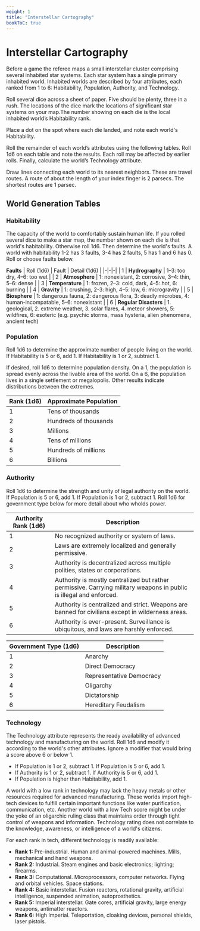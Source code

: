 ```yaml
---
weight: 1
title: "Interstellar Cartography"
bookToC: true
---
```


# Interstellar Cartography
Before a game the referee maps a small interstellar cluster comprising several inhabited star systems. Each star system has a single primary inhabited world. Inhabited worlds are described by four attributes, each ranked from 1 to 6: Habitability, Population, Authority, and Technology.

Roll several dice across a sheet of paper. Five should be plenty, three in a rush. The locations of the dice mark the locations of significant star systems on your map.The number showing on each die is the local inhabited world’s Habitability rank.

Place a dot on the spot where each die landed, and note each world's Habitability.

Roll the remainder of each world’s attributes using the following tables. Roll 1d6 on each table and note the results. Each roll may be affected by earlier rolls. Finally, calculate the world’s Technology attribute.

Draw lines connecting each world to its nearest neighbors. These are travel routes. A route of about the length of your index finger is 2 parsecs. The shortest routes are 1 parsec.

## World Generation Tables
### Habitability
The capacity of the world to comfortably sustain human life. If you rolled several dice to make a star map, the number shown on each die is that world's habitability. Otherwise roll 1d6. Then determine the world's faults. A world with habitability 1-2 has 3 faults, 3-4 has 2 faults, 5 has 1 and 6 has 0. Roll or choose faults below.

**Faults**
| Roll (1d6) | Fault | Detail (1d6) |
|-|-|-|
| 1 | **Hydrography** | 1–3: too dry, 4–6: too wet |
| 2 | **Atmosphere** | 1: nonexistant, 2: corrosive, 3–4: thin, 5–6: dense |
| 3 | **Temperature** | 1: frozen, 2–3: cold, dark, 4–5: hot, 6: burning |
| 4 | **Gravity**  | 1: crushing, 2-3: high, 4–5: low, 6: microgravity |
| 5 | **Biosphere** |  1: dangerous fauna, 2: dangerous flora, 3: deadly microbes, 4: human-incompatable, 5–6: nonexistant |
| 6 | **Regular Disasters** | 1. geological, 2. extreme weather, 3. solar flares, 4. meteor showers, 5: wildfires, 6: esoteric (e.g. psychic storms, mass hysteria, alien phenomena, ancient tech)


### Population
Roll 1d6 to determine the approximate number of people living on the world. If Habitability is 5 or 6, add 1. If Habitability is 1 or 2, subtract 1.

If desired, roll 1d6 to determine population density. On a 1, the population is spread evenly across the livable area of the world. On a 6, the population lives in a single settlement or megalopolis. Other results indicate distributions between the extremes.


| Rank (1d6) | Approximate Population |
|-|-|
| 1 | Tens of thousands  |
| 2 | Hundreds of thousands |
| 3 | Millions |
| 4 | Tens of millions |
| 5 | Hundreds of millions |
| 6 | Billions |

### Authority
Roll 1d6 to determine the strength and unity of legal authority on the world. If Population is 5 or 6, add 1. If Population is 1 or 2, subtract 1. Roll 1d6 for government type below for more detail about who wholds power.

| Authority Rank (1d6) | Description |
|-|-|
| 1 |  No recognized authority or system of laws.  |
| 2 |  Laws are extremely localized and generally permissive. |
| 3 |  Authority is decentralized across multiple polities, states or corporations. |
| 4 |  Authority is mostly centralized but rather permissive. Carrying military weapons in public is illegal and enforced. |
| 5 | Authority is centralized and strict. Weapons are banned for civilians except in wilderness areas. |
| 6 | Authority is ever-present. Surveillance is ubiquitous, and laws are harshly enforced. |

| Government Type (1d6) | Description |
|-|-|
| 1 | Anarchy |
| 2 | Direct Democracy |
| 3 | Representative Democracy |
| 4 | Oligarchy |
| 5 | Dictatorship |
| 6 | Hereditary Feudalism |

### Technology
The Technology attribute represents the ready availability of advanced technology and manufacturing on the world. Roll 1d6 and modify it according to the world's other attributes. Ignore a modifier that would bring a score above 6 or below 1. 
* If Population is 1 or 2, subtract 1. If Population is 5 or 6, add 1.
* If Authority is 1 or 2, subtract 1. If Authority is 5 or 6, add 1.
* If Population is higher than Habitability, add 1.

A world with a low rank in technology may lack the heavy metals or other resources required for advanced manufacturing. These worlds import high-tech devices to fulfill certain important functions like water purification, communication, etc. Another world with a low Tech score might be under the yoke of an oligarchic ruling class that maintains order through tight control of weapons and information. Technology rating does not correlate to the knowledge, awareness, or intelligence of a world's citizens.

For each rank in tech, different technology is readily available:
* **Rank 1:** Pre-industrial. Human and animal-powered machines. Mills, mechanical and hand weapons.
* **Rank 2:** Industrial. Steam engines and basic electronics; lighting; firearms.
* **Rank 3:** Computational. Microprocessors, computer networks. Flying and orbital vehicles. Space stations.
* **Rank 4:** Basic interstellar. Fusion reactors, rotational gravity, artificial intelligence, suspended animation, autoprosthetics.
* **Rank 5:** Imperial interstellar. Gate cores, artificial gravity, large energy weapons, antimatter reactors.
* **Rank 6:** High Imperial. Teleportation, cloaking devices, personal shields, laser pistols.
